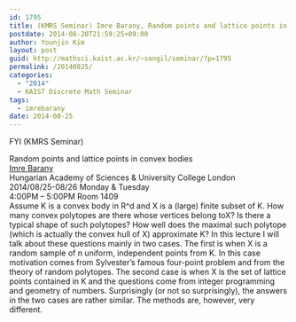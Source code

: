 ```yaml
---
id: 1795
title: (KMRS Seminar) Imre Barany, Random points and lattice points in convex bodies
postdate: 2014-08-20T21:59:25+09:00
author: Younjin Kim
layout: post
guid: http://mathsci.kaist.ac.kr/~sangil/seminar/?p=1795
permalink: /20140825/
categories:
  - "2014"
  - KAIST Discrete Math Seminar
tags:
  - imrebarany
date: 2014-08-25
---
```

FYI (KMRS Seminar)

<div class="talk">
  Random points and lattice points in convex bodies
</div>

<div class="speaker">
  <a href="http://www.renyi.hu/~barany/"> Imre Barany</a><br /> Hungarian Academy of Sciences & University College London
</div>

<div class="date">
  2014/08/25-08/26 Monday & Tuesday<br /> 4:00PM &#8211; 5:00PM Room 1409
</div>

<div class="abstract">
  Assume K is a convex body in R^d and X is a (large) finite subset of K. How many convex polytopes are there whose vertices belong toX? Is there a typical shape of such polytopes? How well does the maximal such polytope (which is actually the convex hull of X) approximate K? In this lecture I will talk about these questions mainly in two cases. The first is when X is a random sample of n uniform, independent points from K. In this case motivation comes from Sylvester&#8217;s famous four-point problem and from the theory of random polytopes. The second case is when X is the set of lattice points contained in K and the questions come from integer programming and geometry of numbers. Surprisingly (or not so surprisingly), the answers in the two cases are rather similar. The methods are, however, very different.
</div>
